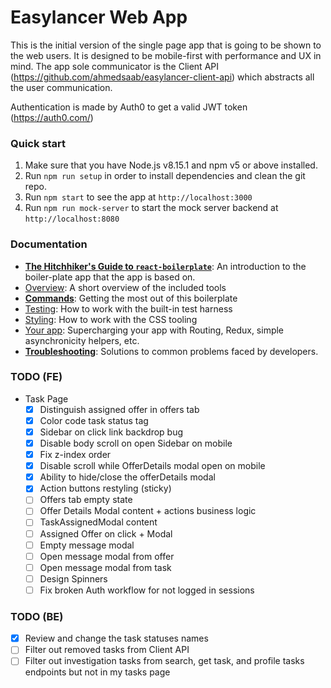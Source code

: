 # Easylancer Web App
This is the initial version of the single page app that is going to be shown to the web users. It is designed to be mobile-first with performance and UX in mind. The app sole communicator is the Client API (https://github.com/ahmedsaab/easylancer-client-api) which abstracts all the user communication. 

Authentication is made by Auth0 to get a valid JWT token (https://auth0.com/)

### Quick start

1.  Make sure that you have Node.js v8.15.1 and npm v5 or above installed.
2.  Run `npm run setup` in order to install dependencies and clean the git repo.
3.  Run `npm start` to see the app at `http://localhost:3000`
3.  Run `npm run mock-server` to start the mock server backend at `http://localhost:8080`

### Documentation

- [**The Hitchhiker's Guide to `react-boilerplate`**](docs/general/introduction.md): An introduction to the boiler-plate app that the app is based on.
- [Overview](docs/general): A short overview of the included tools
- [**Commands**](docs/general/commands.md): Getting the most out of this boilerplate
- [Testing](docs/testing): How to work with the built-in test harness
- [Styling](docs/css): How to work with the CSS tooling
- [Your app](docs/js): Supercharging your app with Routing, Redux, simple
  asynchronicity helpers, etc.
- [**Troubleshooting**](docs/general/gotchas.md): Solutions to common problems faced by developers.

### TODO (FE)

- Task Page
    - [X] Distinguish assigned offer in offers tab
    - [X] Color code task status tag
    - [X] Sidebar on click link backdrop bug
    - [X] Disable body scroll on open Sidebar on mobile
    - [X] Fix z-index order
    - [X] Disable scroll while OfferDetails modal open on mobile
    - [X] Ability to hide/close the offerDetails modal
    - [X] Action buttons restyling (sticky)
    - [ ] Offers tab empty state
    - [ ] Offer Details Modal content + actions business logic
    - [ ] TaskAssignedModal content
    - [ ] Assigned Offer on click + Modal 
    - [ ] Empty message modal
    - [ ] Open message modal from offer
    - [ ] Open message modal from task
    - [ ] Design Spinners
    - [ ] Fix broken Auth workflow for not logged in sessions
    
### TODO (BE)

- [X] Review and change the task statuses names
- [ ] Filter out removed tasks from Client API
- [ ] Filter out investigation tasks from search, get task, and profile tasks endpoints but not in my tasks page

